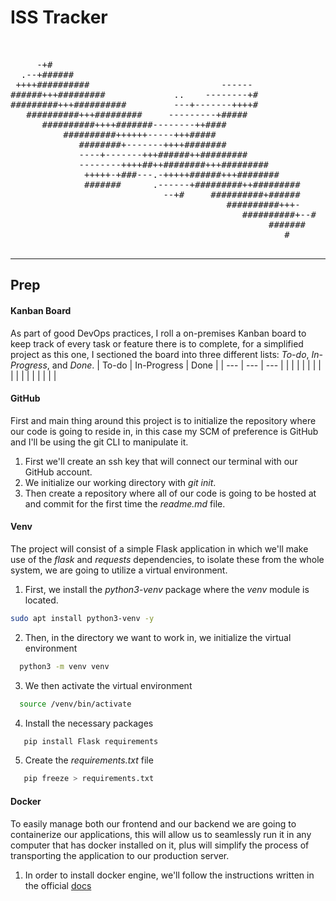 # ISS Tracker 
<pre>
                                                                           hello@you
                                                                           ----------
     -+#                                                                   Project: cicd_flask
  .--+######                                                               Owner: ivnchvz
 ++++##########                         ------                             Repo: github.com/ivnchvz/cicd_flask
######+++#########             ..    --------+#                            Language: Python, Javascript
#########+++##########         ---+-------++++#                            Framework: Flask, NextJS
   ##########+++#########     ---------+#####                              Cloud: AWS
      ##########++++#######--------++####                                  CI/CD: Jenkins
          ##########++++++-----+++#####                                    Infraestructure: Terraform, Ansible
             ########+-------++++########                                  Container: Docker
             ----+-------+++######++#########                              SCM: Github
             --------++++##++########+++#########                          Description: ISS tracker in real time
              +++++-+###---.-+++++######+++########                        Live: iss.ivnchvz.com
              #######      .------+#########++#########                    Status: Active
                             --+#     ##########+######   
                                         ##########+++-   
                                            ##########+--#                 █████████▓▓▓▓▓▓▒▒▒▒█████▓▓▓▓▓▓▓▓▒▒▒▒▒
                                                 #######                   ▓▓▓▓▓▓▓▓▓▓▒▒▒▒▒░░░░█████▓▓▓▓▒▒▒▒▒░░░░
                                                    #     
                                                                   
</pre>
---
## Prep
#### Kanban Board
As part of good DevOps practices, I roll a on-premises Kanban board to keep track of every task or feature there is to complete, for a simplified project as this one, I sectioned the board into three different lists: *To-do*, *In-Progress*, and *Done*.
| To-do | In-Progress | Done |
| --- | --- | --- |
|       |             |      |
|       |             |      |
|       |             |      |
|       |             |      |

#### GitHub
First and main thing around this project is to initialize the repository where our code is going to reside in, in this case my SCM of preference is GitHub and I'll be using the git CLI to manipulate it.

1. First we'll create an ssh key that will connect our terminal with our GitHub account.
2. We initialize our working directory with *git init*.
3. Then create a repository where all of our code is going to be hosted at and commit for the first time the *readme.md* file.

#### Venv
The project will consist of a simple Flask application in which we'll make use of the *flask* and *requests* dependencies, to isolate these from the whole system, we are going to utilize a virtual environment.

1. First, we install the *python3-venv* package where the *venv* module is located.
```bash
sudo apt install python3-venv -y 
```
2. Then, in the directory we want to work in, we initialize the virtual environment  
```bash
  python3 -m venv venv 
```
3. We then activate the virtual environment
```bash
  source /venv/bin/activate
```
4. Install the necessary packages
```bash
   pip install Flask requirements
```
5. Create the *requirements.txt* file
```bash
   pip freeze > requirements.txt
```



#### Docker
To easily manage both our frontend and our backend we are going to containerize our applications, this will allow us to seamlessly run it in any computer that has docker installed on it, plus will simplify the process of transporting the application to our production server.

1. In order to install docker engine, we'll follow the instructions written in the official [docs](https://docs.docker.com/engine/install/)
